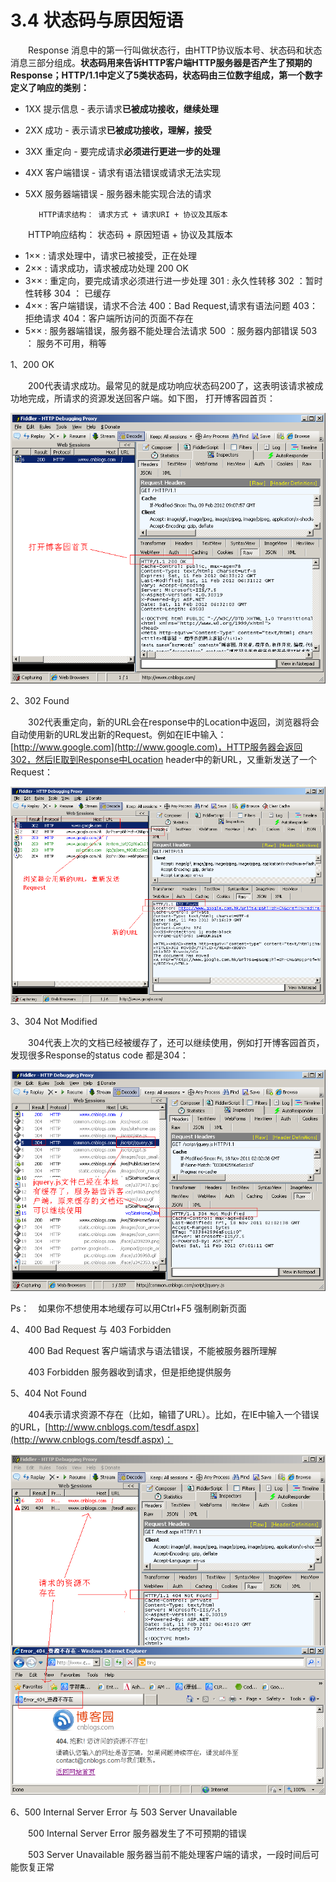 # 3.4 状态码与原因短语

　　Response 消息中的第一行叫做状态行，由HTTP协议版本号、状态码和状态消息三部分组成。**状态码用来告诉HTTP客户端HTTP服务器是否产生了预期的Response；HTTP/1.1中定义了5类状态码，状态码由三位数字组成，第一个数字定义了响应的类别：**

* 1XX 提示信息 - 表示请求**已被成功接收，继续处理**
* 2XX 成功 - 表示请求**已被成功接收，理解，接受**
* 3XX 重定向 - 要完成请求**必须进行更进一步的处理**
* 4XX 客户端错误 - 请求有语法错误或请求无法实现
* 5XX 服务器端错误 - 服务器未能实现合法的请求

         HTTP请求结构： 请求方式 + 请求URI + 协议及其版本  
 　　HTTP响应结构： 状态码 + 原因短语 + 协议及其版本

* 1×× : 请求处理中，请求已被接受，正在处理
* 2×× : 请求成功，请求被成功处理  200 OK
* 3×× : 重定向，要完成请求必须进行进一步处理  301 : 永久性转移  302 ：暂时性转移  304 ： 已缓存
* 4×× : 客户端错误，请求不合法  400：Bad Request,请求有语法问题  403：拒绝请求  404：客户端所访问的页面不存在
* 5×× : 服务器端错误，服务器不能处理合法请求  500 ：服务器内部错误  503 ： 服务不可用，稍等

1、200 OK

　　200代表请求成功。最常见的就是成功响应状态码200了，这表明该请求被成功地完成，所请求的资源发送回客户端。如下图， 打开博客园首页：

![](../../.gitbook/assets/image%20%28154%29.png)

2、302 Found

　　302代表重定向，新的URL会在response中的Location中返回，浏览器将会自动使用新的URL发出新的Request。例如在IE中输入：[http://www.google.com](http://www.google.com)，HTTP服务器会返回302，然后IE取到Response中Location header中的新URL，又重新发送了一个Request：

![](../../.gitbook/assets/image%20%2832%29.png)

3、304 Not Modified

　　304代表上次的文档已经被缓存了，还可以继续使用，例如打开博客园首页，发现很多Response的status code 都是304：

![](../../.gitbook/assets/image%20%28221%29.png)

Ps：　如果你不想使用本地缓存可以用Ctrl+F5 强制刷新页面

4、400 Bad Request 与 403 Forbidden

　　400 Bad Request 客户端请求与语法错误，不能被服务器所理解

　　403 Forbidden 服务器收到请求，但是拒绝提供服务

5、404 Not Found

　　404表示请求资源不存在（比如，输错了URL）。比如，在IE中输入一个错误的URL，[http://www.cnblogs.com/tesdf.aspx](http://www.cnblogs.com/tesdf.aspx)：

![](../../.gitbook/assets/image%20%28151%29.png)

6、500 Internal Server Error 与 503 Server Unavailable

　　500 Internal Server Error 服务器发生了不可预期的错误

　　503 Server Unavailable 服务器当前不能处理客户端的请求，一段时间后可能恢复正常

## 

